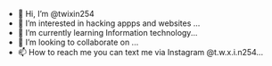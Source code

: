 - 👋 Hi, I’m @twixin254
- 👀 I’m interested in hacking appps and websites ...
- 🌱 I’m currently learning Information technology...
- 💞️ I’m looking to collaborate on ...
- 📫 How to reach me you can text me via Instagram @t.w.x.i.n254...

<!---
twixin254/twixin254 is a ✨ special ✨ repository because its `README.md` (this file) appears on your GitHub profile.
You can click the Preview link to take a look at your changes.
--->
